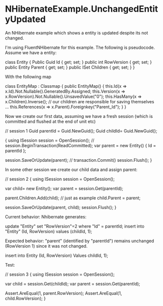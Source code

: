 # NHibernateExample.UnchangedEntityUpdated
An NHibernate example which shows a entity is updated despite its not changed. 

I'm using FluentNHibernate for this example.
The following is pseudocode.
Assume we have a entity:

class Entity
{
  Public Guid Id { get; set; }
  public int RowVersion { get; set; }
  public Entity Parent { get; set; }
  public ISet<Entity> Children { get; set; }
}

With the following map

class EntityMap : Classmap<Entity>
{
  public EntityMap()
  {
    this.Id(x => x.Id).Not.Nullable().GeneratedBy.Assigned;
    this.Version(x => x.RowVersion).Not.Nullable().UnsavedValue("0");
    this.HasMany(x => x.Children).Inverse(); // our children are responsible for saving themselves ... 
    this.References(x => x.Parent).Foreignkey("Parent_Id");
  }
}

Now we create our first data, assuming we have a fresh session (which is committed and flushed at the end of unit etc)

// session 1
Guid parentId = Guid.NewGuid();
Guid childId= Guid.NewGuid();

{
  using ISession session = OpenSession();
  // session.BeginTransaction(ReadCommitted);
  var parent = new Entity() { Id = parentId };

  session.SaveOrUpdate(parent);
  // transaction.Commit()
  session.Flush();
}

In some other session we create our child data and assign parent:

// session 2
{
  using ISession session = OpenSession();

  var child= new Entity();
  var parent = session.Get<Entity>(parentId);

  parent.Children.Add(child); // just as example
  child.Parent = parent;

  session.SaveOrUpdate(parent, child);
  session.Flush();
}

Current behavior:
Nhibernate generates:

  update "Entity" set "RowVersion"=2 where "Id" = parentId;
  insert into "Entity" (Id, RowVersion) values (childId, 1);

Expected behavior:
"parent" (identified by "parentId") remains unchanged (RowVersion 1) since it was not changed.

  insert into Entity (Id, RowVersion) Values childId, 1);

Test:

// session 3
{
  using ISession session = OpenSession();

  var child = session.Get<Entity>(childId);
  var parent = session.Get<Entity>(parentId);

  Assert.AreEqual(1, parent.RowVersion);
  Assert.AreEqual(1, child.RowVersion);
}
